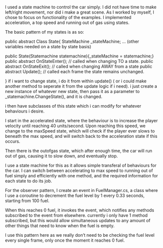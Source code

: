 I used a state machine to control the car simply. I did not have time to make left/right movement, nor did i make a great scene. As I worked by myself, I chose to focus on functionality of the examples. I implemented acceleration, a top speed and running out of gas using states.

The basic pattern of my states is as so:

public abstract Class State{
 StateMachine _stateMachine;
... (other variables needed on a state by state basis)

public State(Statemachine statemachine){_stateMachine = statemachine;}
public abstract OnStateEnter(); // called when changing TO a state.
public abstract OnStateExit(); // called when changing AWAY from a state
public abstract Update(); // called each frame the state remains unchanged.

}
if i want to change state, i do it from within update()  ( or i could make another method to seperate it from the update logic if i need).
i just create a new instance of whatever new state, then pass it as a parameter to _statemachine.ChangeState(), and it is changed.

i then have subclasses of this state which i can modify for whatever behaviours i desire.

I start in the accelerated state, where the behaviour is to increase the player velocity until reaching 40 units/second. Upon reaching this speed, we change to the maxSpeed state, which will check if the player ever slows to beneath the max speed, and will switch back to the acceleration state if this occurs.

Then there is the outofgas state, which after enough time, the car will run out of gas, causing it to slow down, and eventually stop.

I use a state machine for this as it allows simple transferal of behaviours for the car. I can switch between accelerating to max speed to running out of fuel simply and efficiently with one method, and the required information for each state to do its job.


For the observer pattern, I create an event in FuelManager.cs, a class where I use a coroutine to decrement the fuel level by 1 every 0.33 seconds, starting from 100 fuel.

When this reaches 0 fuel, it invokes the event, which notifies any methods subscribed to the event from elsewhere.
currently i only have 1 method subscribed, but this would allow simultaneous updates to any amount of other things that need to know when the fuel is empty.

I use this pattern here as we really don’t need to be checking the fuel level every single frame, only once the moment it reaches 0 fuel.
